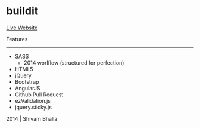 buildit
========================

[Live Website][1]

Features
________

- SASS
  - 2014 worlflow (structured for perfection)
- HTML5
- jQuery
- Bootstrap
- AngularJS
- Github Pull Request
- ezValidation.js
- jquery.sticky.js

2014 | Shivam Bhalla

[1]: http://104.236.57.177/
